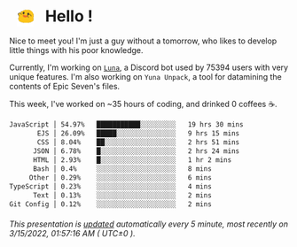 <h1>   <img src="./spoink.gif" style="vertical-align:middle;" width="30px">   Hello ! </h1>

Nice to meet you! I'm just a guy without a tomorrow, who likes to develop little things with his poor knowledge.

Currently, I'm working on <a href='https://github.com/Asgarrrr/Luna'>`Luna`</a>, a Discord bot used by 75394 users with very unique features. I'm also working on `Yuna Unpack`, a tool for datamining the contents of Epic Seven's files.

This week, I've worked on ~35 hours of coding, and drinked 0 coffees ☕.

```
JavaScript │ 54.97%   ███████████░░░░░░░░░   19 hrs 30 mins
       EJS │ 26.09%   █████░░░░░░░░░░░░░░░   9 hrs 15 mins
       CSS │ 8.04%    ██░░░░░░░░░░░░░░░░░░   2 hrs 51 mins
      JSON │ 6.78%    █░░░░░░░░░░░░░░░░░░░   2 hrs 24 mins
      HTML │ 2.93%    █░░░░░░░░░░░░░░░░░░░   1 hr 2 mins
      Bash │ 0.4%     ░░░░░░░░░░░░░░░░░░░░   8 mins
     Other │ 0.29%    ░░░░░░░░░░░░░░░░░░░░   6 mins
TypeScript │ 0.23%    ░░░░░░░░░░░░░░░░░░░░   4 mins
      Text │ 0.13%    ░░░░░░░░░░░░░░░░░░░░   2 mins
Git Config │ 0.12%    ░░░░░░░░░░░░░░░░░░░░   2 mins
```

###### This presentation is [updated](https://github.com/Asgarrrr) automatically every 5 minute, most recently on 3/15/2022, 01:57:16 AM ( UTC±0 ).